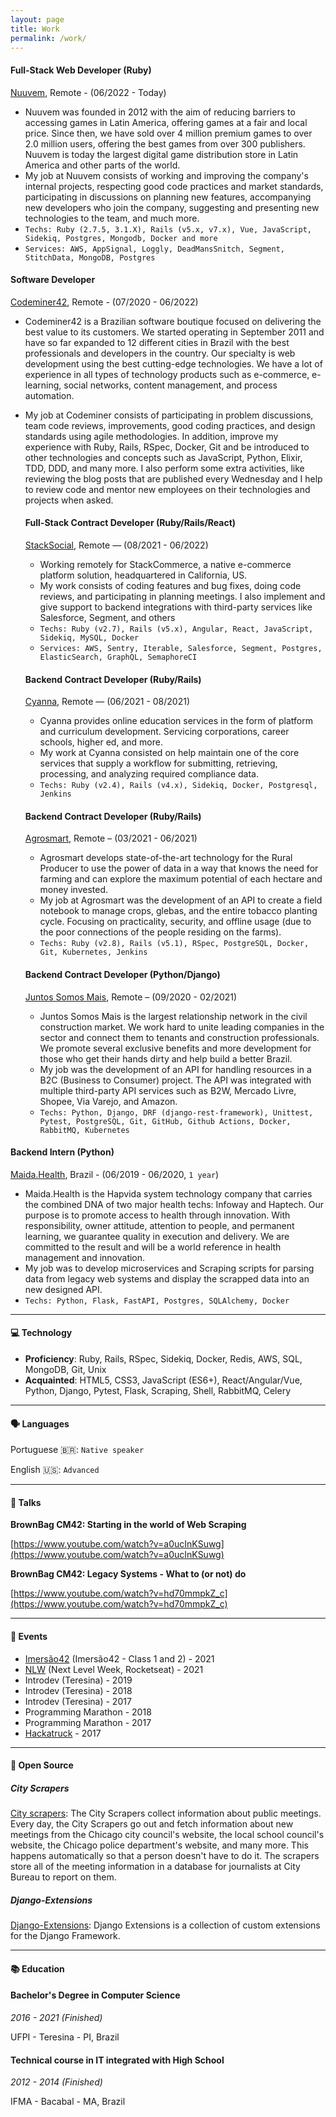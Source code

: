 ```yaml
---
layout: page
title: Work
permalink: /work/
---
```


#### **Full-Stack Web Developer (Ruby)**
[Nuuvem](https://nuuvem.com), Remote - (06/2022 - Today)

- Nuuvem was founded in 2012 with the aim of reducing barriers to accessing games in Latin America, offering games at a fair and local price. Since then, we have sold over 4 million premium games to over 2.0 million users, offering the best games from over 300 publishers. Nuuvem is today the largest digital game distribution store in Latin America and other parts of the world.
- My job at Nuuvem consists of working and improving the company's internal projects, respecting good code practices and market standards, participating in discussions on planning new features, accompanying new developers who join the company, suggesting and presenting new technologies to the team, and much more.
- `Techs: Ruby (2.7.5, 3.1.X), Rails (v5.x, v7.x), Vue, JavaScript, Sidekiq, Postgres, Mongodb, Docker and more`
- `Services: AWS, AppSignal, Loggly, DeadMansSnitch, Segment, StitchData, MongoDB, Postgres`

#### **Software Developer**
[Codeminer42](https://www.codeminer42.com/), Remote - (07/2020 - 06/2022)

- Codeminer42 is a Brazilian software boutique focused on delivering the best value to its customers. We started operating in September 2011 and have so far expanded to 12 different cities in Brazil with the best professionals and developers in the country. Our specialty is web development using the best cutting-edge technologies. We have a lot of experience in all types of technology products such as e-commerce, e-learning, social networks, content management, and process automation.
- My job at Codeminer consists of participating in problem discussions, team code reviews, improvements, good coding practices, and design standards using agile methodologies. In addition, improve my experience with Ruby, Rails, RSpec, Docker, Git and be introduced to other technologies and concepts such as JavaScript, Python, Elixir, TDD, DDD, and many more. I also perform some extra activities, like reviewing the blog posts that are published every Wednesday and I help to review code and mentor new employees on their technologies and projects when asked.

  #### **Full-Stack Contract Developer (Ruby/Rails/React)**
  [StackSocial](https://stacksocial.com/), Remote — (08/2021 - 06/2022)

  - Working remotely for StackCommerce, a native e-commerce platform solution, headquartered in California, US. 
  - My work consists of coding features and bug fixes, doing code reviews, and participating in planning meetings. I also implement and give support to backend integrations with third-party services like Salesforce, Segment, and others
  - `Techs: Ruby (v2.7), Rails (v5.x), Angular, React, JavaScript, Sidekiq, MySQL, Docker`
  - `Services: AWS, Sentry, Iterable, Salesforce, Segment, Postgres, ElasticSearch, GraphQL, SemaphoreCI`

  #### **Backend Contract Developer (Ruby/Rails)**
  [Cyanna](https://cyanna.com/), Remote — (06/2021 - 08/2021)

  - Cyanna provides online education services in the form of platform and curriculum development. Servicing corporations, career schools, higher ed, and more.
  - My work at Cyanna consisted on help maintain one of the core services that supply a workflow for submitting, retrieving, processing, and analyzing required compliance data.
  - `Techs: Ruby (v2.4), Rails (v4.x), Sidekiq, Docker, Postgresql, Jenkins`

  #### **Backend Contract Developer (Ruby/Rails)**
  [Agrosmart](https://agrosmart.com.br/), Remote – (03/2021 - 06/2021)

  - Agrosmart develops state-of-the-art technology for the Rural Producer to use the power of data in a way that knows the need for farming and can explore the maximum potential of each hectare and money invested.
  - My job at Agrosmart was the development of an API to create a field notebook to manage crops, glebas, and the entire tobacco planting cycle. Focusing on practicality, security, and offline usage (due to the poor connections of the people residing on the farms).
  - `Techs: Ruby (v2.8), Rails (v5.1), RSpec, PostgreSQL, Docker, Git, Kubernetes, Jenkins`

  #### **Backend Contract Developer (Python/Django)**
  [Juntos Somos Mais](https://www.juntossomosmais.com.br/), Remote – (09/2020 - 02/2021)

  - Juntos Somos Mais is the largest relationship network in the civil construction market. We work hard to unite leading companies in the sector and connect them to tenants and construction professionals. We promote several exclusive benefits and more development for those who get their hands dirty and help build a better Brazil.
  - My job was the development of an API for handling resources in a B2C (Business to Consumer) project. The API was integrated with multiple third-party API services such as B2W, Mercado Livre, Shopee, Via Varejo, and Amazon.
  - `Techs: Python, Django, DRF (django-rest-framework), Unittest, Pytest, PostgreSQL, Git, GitHub, Github Actions, Docker, RabbitMQ, Kubernetes`

#### **Backend Intern (Python)**
[Maida.Health](https://maida.health/), Brazil - (06/2019 - 06/2020, `1 year`)

- Maida.Health is the Hapvida system technology company that carries the combined DNA of two major health techs: Infoway and Haptech. Our purpose is to promote access to health through innovation. With responsibility, owner attitude, attention to people, and permanent learning, we guarantee quality in execution and delivery. We are committed to the result and will be a world reference in health management and innovation.
- My job was to develop microservices and Scraping scripts for parsing data from legacy web systems and display the scrapped data into an new designed API.
- `Techs: Python, Flask, FastAPI, Postgres, SQLAlchemy, Docker`

---

#### 💻 Technology

- **Proficiency**: Ruby, Rails, RSpec, Sidekiq, Docker, Redis, AWS, SQL, MongoDB, Git, Unix
- **Acquainted**: HTML5, CSS3, JavaScript (ES6+), React/Angular/Vue, Python, Django, Pytest, Flask, Scraping, Shell, RabbitMQ, Celery

---

#### 🗣 Languages

Portuguese 🇧🇷: `Native speaker`

English 🇺🇸: `Advanced`

---

#### 📜 Talks

**BrownBag CM42: Starting in the world of Web Scraping**

[https://www.youtube.com/watch?v=a0ucInKSuwg](https://www.youtube.com/watch?v=a0ucInKSuwg)

**BrownBag CM42: Legacy Systems - What to (or not) do**

[https://www.youtube.com/watch?v=hd70mmpkZ_c](https://www.youtube.com/watch?v=hd70mmpkZ_c)

---

#### 📅 Events

- [Imersão42](https://www.imersao42.com.br/) (Imersão42 - Class 1 and 2) - 2021
- [NLW](https://nextlevelweek.com/) (Next Level Week, Rocketseat) - 2021
- Introdev (Teresina) - 2019
- Introdev (Teresina) - 2018
- Introdev (Teresina) - 2017
- Programming Marathon - 2018
- Programming Marathon - 2017
- [Hackatruck](https://hackatruck.com.br/) - 2017

---

#### 🐙 Open Source

##### **City Scrapers**

[City scrapers](https://github.com/city-Bureau/city-scrapers): The City Scrapers collect information about public meetings. Every day, the City Scrapers go out and fetch information about new meetings from the Chicago city council's website, the local school council's website, the Chicago police department's website, and many more. This happens automatically so that a person doesn't have to do it. The scrapers store all of the meeting information in a database for journalists at City Bureau to report on them.

##### **Django-Extensions**

[Django-Extensions](https://github.com/django-extensions/django-extensions): Django Extensions is a collection of custom extensions for the Django Framework.

---

#### 📚 Education

#### **Bachelor's Degree in Computer Science**

*2016 - 2021 (Finished)*

UFPI - Teresina - PI, Brazil

#### **Technical course in IT integrated with High School**

*2012 - 2014 (Finished)*

IFMA - Bacabal - MA, Brazil
